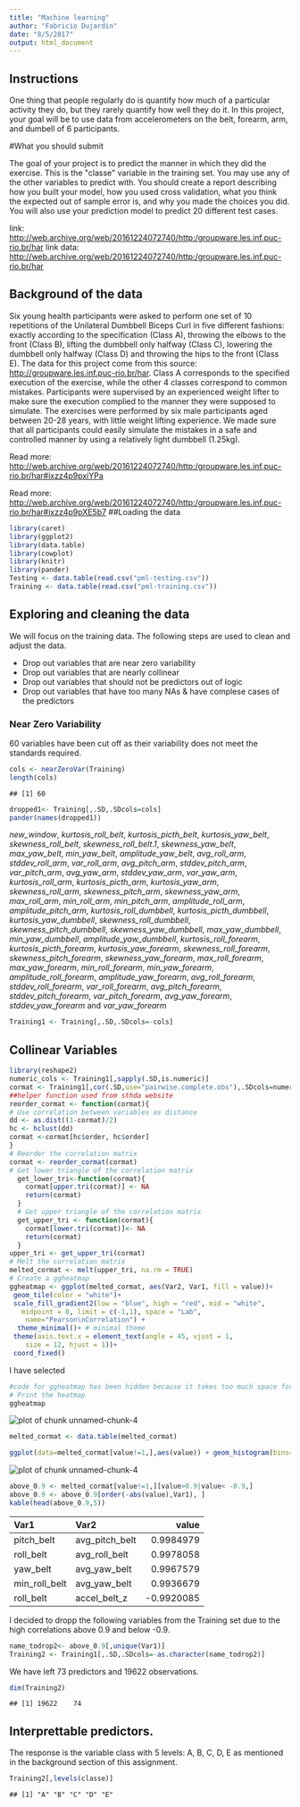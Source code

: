 ```yaml
---
title: "Machine learning"
author: "Fabricio Dujardin"
date: "8/5/2017"
output: html_document
---
```




## Instructions

One thing that people regularly do is quantify how much of a particular activity they do, but they rarely quantify how well they do it. In this project, your goal will be to use data from accelerometers on the belt, forearm, arm, and dumbell of 6 participants.

#What you should submit

The goal of your project is to predict the manner in which they did the exercise. This is the "classe" variable in the training set. You may use any of the other variables to predict with. You should create a report describing how you built your model, how you used cross validation, what you think the expected out of sample error is, and why you made the choices you did. You will also use your prediction model to predict 20 different test cases.

link: http://web.archive.org/web/20161224072740/http:/groupware.les.inf.puc-rio.br/har
link data:  http://web.archive.org/web/20161224072740/http:/groupware.les.inf.puc-rio.br/har

## Background of the data

Six young health participants were asked to perform one set of 10 repetitions of the Unilateral Dumbbell Biceps Curl in five different fashions: exactly according to the specification (Class A), throwing the elbows to the front (Class B), lifting the dumbbell only halfway (Class C), lowering the dumbbell only halfway (Class D) and throwing the hips to the front (Class E).
The data for this project come from this source: http://groupware.les.inf.puc-rio.br/har. 
Class A corresponds to the specified execution of the exercise, while the other 4 classes correspond to common mistakes. Participants were supervised by an experienced weight lifter to make sure the execution complied to the manner they were supposed to simulate. The exercises were performed by six male participants aged between 20-28 years, with little weight lifting experience. We made sure that all participants could easily simulate the mistakes in a safe and controlled manner by using a relatively light dumbbell (1.25kg). 

Read more: http://web.archive.org/web/20161224072740/http:/groupware.les.inf.puc-rio.br/har#ixzz4p9pxiYPa

Read more: http://web.archive.org/web/20161224072740/http:/groupware.les.inf.puc-rio.br/har#ixzz4p9pXE5b7
##Loading the data

```r
library(caret)
library(ggplot2)
library(data.table)
library(cowplot)
library(knitr)
library(pander)
Testing <- data.table(read.csv("pml-testing.csv"))
Training <- data.table(read.csv("pml-training.csv"))
```

## Exploring and cleaning the data
We will focus on the training data. The following steps are used to clean and adjust the data.

* Drop out variables that are near zero variability
* Drop out variables that are nearly collinear
* Drop out variables that should not be predictors out of logic
* Drop out variables that have too many NAs & have complese cases of the predictors

### Near Zero Variability

60 variables have been cut off as their variability does not meet the standards required.

```r
cols <- nearZeroVar(Training)
length(cols)
```

```
## [1] 60
```

```r
dropped1<- Training[,.SD,.SDcols=cols]
pander(names(dropped1))
```

_new_window_, _kurtosis_roll_belt_, _kurtosis_picth_belt_, _kurtosis_yaw_belt_, _skewness_roll_belt_, _skewness_roll_belt.1_, _skewness_yaw_belt_, _max_yaw_belt_, _min_yaw_belt_, _amplitude_yaw_belt_, _avg_roll_arm_, _stddev_roll_arm_, _var_roll_arm_, _avg_pitch_arm_, _stddev_pitch_arm_, _var_pitch_arm_, _avg_yaw_arm_, _stddev_yaw_arm_, _var_yaw_arm_, _kurtosis_roll_arm_, _kurtosis_picth_arm_, _kurtosis_yaw_arm_, _skewness_roll_arm_, _skewness_pitch_arm_, _skewness_yaw_arm_, _max_roll_arm_, _min_roll_arm_, _min_pitch_arm_, _amplitude_roll_arm_, _amplitude_pitch_arm_, _kurtosis_roll_dumbbell_, _kurtosis_picth_dumbbell_, _kurtosis_yaw_dumbbell_, _skewness_roll_dumbbell_, _skewness_pitch_dumbbell_, _skewness_yaw_dumbbell_, _max_yaw_dumbbell_, _min_yaw_dumbbell_, _amplitude_yaw_dumbbell_, _kurtosis_roll_forearm_, _kurtosis_picth_forearm_, _kurtosis_yaw_forearm_, _skewness_roll_forearm_, _skewness_pitch_forearm_, _skewness_yaw_forearm_, _max_roll_forearm_, _max_yaw_forearm_, _min_roll_forearm_, _min_yaw_forearm_, _amplitude_roll_forearm_, _amplitude_yaw_forearm_, _avg_roll_forearm_, _stddev_roll_forearm_, _var_roll_forearm_, _avg_pitch_forearm_, _stddev_pitch_forearm_, _var_pitch_forearm_, _avg_yaw_forearm_, _stddev_yaw_forearm_ and _var_yaw_forearm_

```r
Training1 <- Training[,.SD,.SDcols=-cols]
```
## Collinear Variables


```r
library(reshape2)
numeric_cols <- Training1[,sapply(.SD,is.numeric)]
cormat <- Training1[,cor(.SD,use="pairwise.complete.obs"),.SDcols=numeric_cols]
##helper function used from sthda website
reorder_cormat <- function(cormat){
# Use correlation between variables as distance
dd <- as.dist((1-cormat)/2)
hc <- hclust(dd)
cormat <-cormat[hc$order, hc$order]
}
# Reorder the correlation matrix
cormat <- reorder_cormat(cormat)
# Get lower triangle of the correlation matrix
  get_lower_tri<-function(cormat){
    cormat[upper.tri(cormat)] <- NA
    return(cormat)
  }
  # Get upper triangle of the correlation matrix
  get_upper_tri <- function(cormat){
    cormat[lower.tri(cormat)]<- NA
    return(cormat)
  }
upper_tri <- get_upper_tri(cormat)
# Melt the correlation matrix
melted_cormat <- melt(upper_tri, na.rm = TRUE)
# Create a ggheatmap
ggheatmap <- ggplot(melted_cormat, aes(Var2, Var1, fill = value))+
 geom_tile(color = "white")+
 scale_fill_gradient2(low = "blue", high = "red", mid = "white", 
   midpoint = 0, limit = c(-1,1), space = "Lab", 
    name="Pearson\nCorrelation") +
  theme_minimal()+ # minimal theme
 theme(axis.text.x = element_text(angle = 45, vjust = 1, 
    size = 12, hjust = 1))+
 coord_fixed()
```

I have selected 

```r
#code for ggheatmap has been hidden because it takes too much space for this assignment. Kindly check github for it.
# Print the heatmap
ggheatmap
```

![plot of chunk unnamed-chunk-4](figure/unnamed-chunk-4-1.png)

```r
melted_cormat <- data.table(melted_cormat)

ggplot(data=melted_cormat[value!=1,],aes(value)) + geom_histogram(bins=100) 
```

![plot of chunk unnamed-chunk-4](figure/unnamed-chunk-4-2.png)

```r
above_0.9 <- melted_cormat[value!=1,][value>0.9|value< -0.9,]
above_0.9 <- above_0.9[order(-abs(value),Var1), ]
kable(head(above_0.9,5))
```



|Var1          |Var2           |      value|
|:-------------|:--------------|----------:|
|pitch_belt    |avg_pitch_belt |  0.9984979|
|roll_belt     |avg_roll_belt  |  0.9978058|
|yaw_belt      |avg_yaw_belt   |  0.9967579|
|min_roll_belt |avg_yaw_belt   |  0.9936679|
|roll_belt     |accel_belt_z   | -0.9920085|

I decided to dropp the following variables from the Training set due to the high correlations above 0.9 and below -0.9. 


```r
name_todrop2<- above_0.9[,unique(Var1)]
Training2 <- Training1[,.SD,.SDcols=-as.character(name_todrop2)]
```

We have left 73 predictors and 19622 observations.

```r
dim(Training2)
```

```
## [1] 19622    74
```

## Interprettable predictors.

The response is the variable class with 5 levels: A, B, C, D, E as mentioned in the background section of this assignment.

```r
Training2[,levels(classe)]
```

```
## [1] "A" "B" "C" "D" "E"
```


